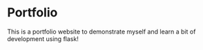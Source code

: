 # Portfolio
This is a portfolio website to demonstrate myself and learn a bit of development using flask!
